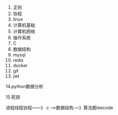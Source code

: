                                                                                                                                                                               

1. 正则
2. 协程
3. linux
4. 计算机基础
5. 计算机网络
6. 操作系统
7. C
8. 数据结构
9. mysql
10. redis
11. docker
12. git
13. jwt

14.python数据分析

15.死锁

进程线程协程——》 c  -->数据结构 —》算法题leecode